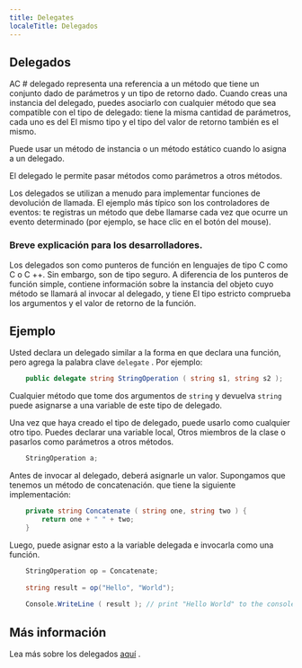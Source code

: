 ```yaml
---
title: Delegates
localeTitle: Delegados
---
```

## Delegados

AC # delegado representa una referencia a un método que tiene un conjunto dado de parámetros y un tipo de retorno dado. Cuando creas una instancia del delegado, puedes asociarlo con cualquier método que sea compatible con el tipo de delegado: tiene la misma cantidad de parámetros, cada uno es del El mismo tipo y el tipo del valor de retorno también es el mismo.

Puede usar un método de instancia o un método estático cuando lo asigna a un delegado.

El delegado le permite pasar métodos como parámetros a otros métodos.

Los delegados se utilizan a menudo para implementar funciones de devolución de llamada. El ejemplo más típico son los controladores de eventos: te registras un método que debe llamarse cada vez que ocurre un evento determinado (por ejemplo, se hace clic en el botón del mouse).

### Breve explicación para los desarrolladores.

Los delegados son como punteros de función en lenguajes de tipo C como C o C ++. Sin embargo, son de tipo seguro. A diferencia de los punteros de función simple, contiene información sobre la instancia del objeto cuyo método se llamará al invocar al delegado, y tiene El tipo estricto comprueba los argumentos y el valor de retorno de la función.

## Ejemplo

Usted declara un delegado similar a la forma en que declara una función, pero agrega la palabra clave `delegate` . Por ejemplo:

```csharp
    public delegate string StringOperation ( string s1, string s2 ); 
```

Cualquier método que tome dos argumentos de `string` y devuelva `string` puede asignarse a una variable de este tipo de delegado.

Una vez que haya creado el tipo de delegado, puede usarlo como cualquier otro tipo. Puedes declarar una variable local, Otros miembros de la clase o pasarlos como parámetros a otros métodos.

```csharp
    StringOperation a; 
```

Antes de invocar al delegado, deberá asignarle un valor. Supongamos que tenemos un método de concatenación. que tiene la siguiente implementación:

```csharp
    private string Concatenate ( string one, string two ) { 
        return one + " " + two; 
    } 
```

Luego, puede asignar esto a la variable delegada e invocarla como una función.

```csharp
    StringOperation op = Concatenate; 
 
    string result = op("Hello", "World"); 
 
    Console.WriteLine ( result ); // print "Hello World" to the console 
```

## Más información

Lea más sobre los delegados [aquí](https://docs.microsoft.com/en-us/dotnet/csharp/programming-guide/delegates/) .